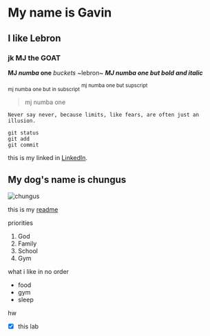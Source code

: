 # My name is Gavin
## I like Lebron
### jk MJ the GOAT

**MJ _numba_ one** *buckets* ~lebron~ 
***MJ numba one but bold and italic***

<sub>mj numba one but in subscript</sub>
<sup>mj numba one but supscript</sup>

> mj numba one

`Never say never, because limits, like fears, are often just an illusion.`

```
git status
git add
git commit
```

this is my linked in [LinkedIn](https://www.linkedin.com/in/gavin-guyal-0017722b8/).

## My dog's name is chungus
![chungus](https://cdn.discordapp.com/attachments/1085046811267448832/1227500335535358005/IMG_0549.jpeg?ex=6628a1c5&is=66162cc5&hm=86be7c8e06063a30f8f888f84260839f696a83789a49a7d9b3916dc0036ab3bc&)

this is my [readme](README.md)

priorities
1. God
2. Family
3. School
4. Gym

what i like in no order
- food
- gym
- sleep

hw
- [x] this lab





